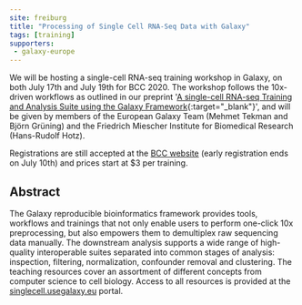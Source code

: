 ```yaml
---
site: freiburg
title: "Processing of Single Cell RNA-Seq Data with Galaxy"
tags: [training]
supporters:
 - galaxy-europe
---
```


We will be hosting a single-cell RNA-seq training workshop in Galaxy, on both July 17th and July 19th for BCC 2020. The workshop follows the 10x-driven workflows as outlined in our preprint '[A single-cell RNA-seq Training and Analysis Suite using the Galaxy Framework](https://www.biorxiv.org/content/10.1101/2020.06.06.137570v3){:target="_blank"}', and will be given by members of the European Galaxy Team (Mehmet Tekman and Björn Grüning) and the Friedrich Miescher Institute for Biomedical Research (Hans-Rudolf Hotz).

Registrations are still accepted at the [BCC website](https://bcc2020.github.io/Registration/) (early registration ends on July 10th) and prices start at $3 per training.

## Abstract

The Galaxy reproducible bioinformatics framework provides tools, workflows and trainings that not only enable users to perform one-click 10x preprocessing, but also empowers them to demultiplex raw sequencing data manually. The downstream analysis supports a wide range of high-quality interoperable suites separated into common stages of analysis: inspection, filtering, normalization, confounder removal and clustering. The teaching resources cover an assortment of different concepts from computer science to cell biology. Access to all resources is provided at the [singlecell.usegalaxy.eu](https://singlecell.usegalaxy.eu) portal.
